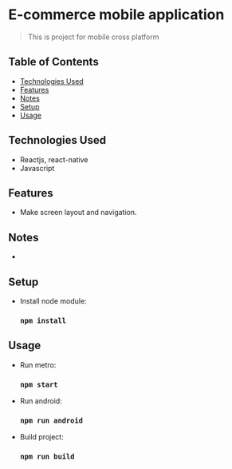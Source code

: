# E-commerce mobile application

> This is project for mobile cross platform

## Table of Contents

- [Technologies Used](#technologies-used)
- [Features](#features)
- [Notes](#notes)
- [Setup](#setup)
- [Usage](#usage)

## Technologies Used

- Reactjs, react-native
- Javascript

## Features

- Make screen layout and navigation.

## Notes

-

## Setup

- Install node module:
  ### `npm install`

## Usage

- Run metro:
  ### `npm start`
- Run android:
  ### `npm run android`
- Build project:
  ### `npm run build`
